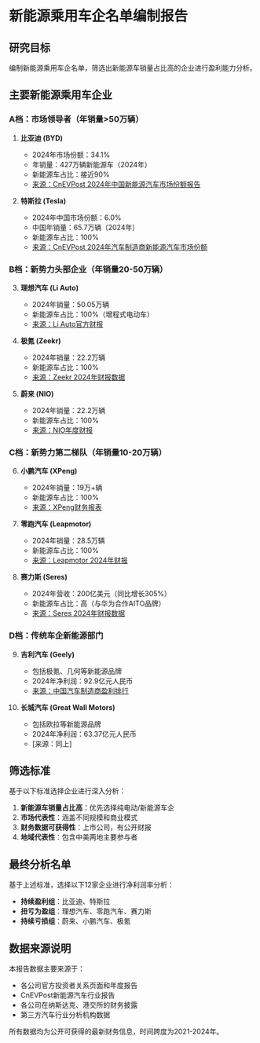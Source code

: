 # 新能源乘用车企名单编制报告

## 研究目标
编制新能源乘用车企名单，筛选出新能源车销量占比高的企业进行盈利能力分析。

## 主要新能源乘用车企业

### A档：市场领导者（年销量>50万辆）

1. **比亚迪 (BYD)**
   - 2024年市场份额：34.1%
   - 年销量：427万辆新能源车（2024年）
   - 新能源车占比：接近90%
   - [来源：CnEVPost 2024年中国新能源汽车市场份额报告](https://cnevpost.com/2025/01/10/automakers-share-china-nev-market-2024/)

2. **特斯拉 (Tesla)**
   - 2024年中国市场份额：6.0%
   - 中国年销量：65.7万辆（2024年）
   - 新能源车占比：100%
   - [来源：CnEVPost 2024年汽车制造商新能源汽车市场份额](https://cnevpost.com/2025/01/10/automakers-share-china-nev-market-2024/)

### B档：新势力头部企业（年销量20-50万辆）

3. **理想汽车 (Li Auto)**
   - 2024年销量：50.05万辆
   - 新能源车占比：100%（增程式电动车）
   - [来源：Li Auto官方财报](https://ir.lixiang.com/news-releases/)

4. **极氪 (Zeekr)**
   - 2024年销量：22.2万辆
   - 新能源车占比：100%
   - [来源：Zeekr 2024年财报数据](https://cnevpost.com/2025/03/20/zeekr-q4-2024-earnings/)

5. **蔚来 (NIO)**
   - 2024年销量：22.2万辆
   - 新能源车占比：100%
   - [来源：NIO年度财报](https://ir.nio.com/financials/annual-reports/)

### C档：新势力第二梯队（年销量10-20万辆）

6. **小鹏汽车 (XPeng)**
   - 2024年销量：19万+辆
   - 新能源车占比：100%
   - [来源：XPeng财务报表](https://finance.yahoo.com/quote/XPEV/financials/)

7. **零跑汽车 (Leapmotor)**
   - 2024年销量：28.5万辆
   - 新能源车占比：100%
   - [来源：Leapmotor 2024年财报](https://autonews.gasgoo.com/new_energy/70035686.html)

8. **赛力斯 (Seres)**
   - 2024年营收：200亿美元（同比增长305%）
   - 新能源车占比：高（与华为合作AITO品牌）
   - [来源：Seres 2024年财报数据](https://eu.36kr.com/en/p/3452155823199874)

### D档：传统车企新能源部门

9. **吉利汽车 (Geely)**
   - 包括极氪、几何等新能源品牌
   - 2024年净利润：92.9亿元人民币
   - [来源：中国汽车制造商盈利排行](https://carnewschina.com/2025/07/16/chinas-top-earning-automakers-byd-leads-geely-second-four-brands-surpass-teslas-gross-margin/)

10. **长城汽车 (Great Wall Motors)**
    - 包括欧拉等新能源品牌
    - 2024年净利润：63.37亿元人民币
    - [来源：同上]

## 筛选标准

基于以下标准选择企业进行深入分析：
1. **新能源车销量占比高**：优先选择纯电动/新能源车企
2. **市场代表性**：涵盖不同规模和商业模式
3. **财务数据可获得性**：上市公司，有公开财报
4. **地域代表性**：包含中美两地主要参与者

## 最终分析名单

基于上述标准，选择以下12家企业进行净利润率分析：
- **持续盈利组**：比亚迪、特斯拉
- **扭亏为盈组**：理想汽车、零跑汽车、赛力斯
- **持续亏损组**：蔚来、小鹏汽车、极氪

## 数据来源说明

本报告数据主要来源于：
- 各公司官方投资者关系页面和年度报告
- CnEVPost新能源汽车行业报告
- 各公司在纳斯达克、港交所的财务披露
- 第三方汽车行业分析机构数据

所有数据均为公开可获得的最新财务信息，时间跨度为2021-2024年。